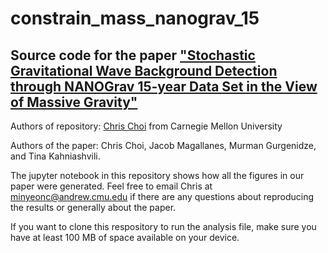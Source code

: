 # constrain_mass_nanograv_15
## Source code for the paper ["Stochastic Gravitational Wave Background Detection through NANOGrav 15-year Data Set in the View of Massive Gravity"](https://arxiv.org/abs/2312.03932)

Authors of repository: [Chris Choi](https://github.com/ChrisChoi314) from Carnegie Mellon University 

Authors of the paper: Chris Choi, Jacob Magallanes, Murman Gurgenidze, and Tina Kahniashvili.

The jupyter notebook in this repository shows how all the figures in our paper were generated. Feel free to email Chris at minyeonc@andrew.cmu.edu if there are any questions about reproducing the results or generally about the paper.

If you want to clone this respository to run the analysis file, make sure you have at least 100 MB of space available on your device. 
